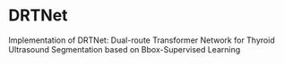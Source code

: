 # DRTNet

Implementation of DRTNet: Dual-route Transformer Network for Thyroid Ultrasound Segmentation based on Bbox-Supervised Learning
